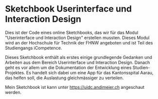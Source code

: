 # Sketchbook Userinterface und Interaction Design
Dies ist der Code eines online Sketchbooks, das wir für das Modul "Userinterface und Interaction Design" erstellen mussten.
Dieses Modul wird an der Hochschule für Technik der FHNW angeboten und ist Teil des Studiengangs iCompetence.

Dieses Sketchbook enthält als erstes einige grundlegende Gedanken und Arbeiten aus dem Bereich Userinterface und Interaction Design.
Danach geht es vor allem um die Dokumentation der Entwicklung eines Studien-Projektes. Es handelt sich dabei um eine App
für das Kantonsspital Aarau, das helfen soll, die Auslastung gleichmässiger zu verteilen.

Mein Sketchbook ist kann unter https://uidc.andimeier.ch angeschaut werden.